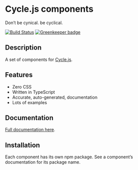 <div class="is-hidden-in-docs">
  <h1>Cycle.js components</h1>
  <p>Don’t be cynical. be cyclical.</p>
</div>

[![Build Status](https://travis-ci.org/mightyiam/cyclejs-components.svg?branch=master)](https://travis-ci.org/mightyiam/cyclejs-components)
[![Greenkeeper badge](https://badges.greenkeeper.io/mightyiam/cyclejs-components.svg)](https://greenkeeper.io/)

## Description

A set of components for [Cycle.js](https://cycle.js.org).

## Features

* Zero CSS
* Written in TypeScript
* Accurate, auto-generated, documentation
* Lots of examples

<div class="is-hidden-in-docs">
  <h2>Documentation</h2>
  <p>
    <a href="https://mightyiam.github.io/cyclejs-components">
      Full documentation here</a>.
  </p>
</div>

## Installation

Each component has its own npm package. See a component’s documentation for its package name.
